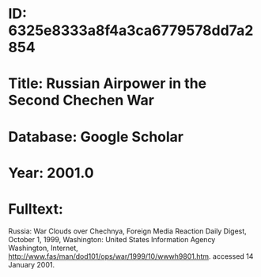 # ID: 6325e8333a8f4a3ca6779578dd7a2854
# Title: Russian Airpower in the Second Chechen War
# Database: Google Scholar
# Year: 2001.0
# Fulltext:
Russia: War Clouds over Chechnya, Foreign Media Reaction Daily Digest, October 1, 1999, Washington: United States Information Agency Washington, Internet, http://www.fas/man/dod101/ops/war/1999/10/wwwh9801.htm.
accessed 14 January 2001.